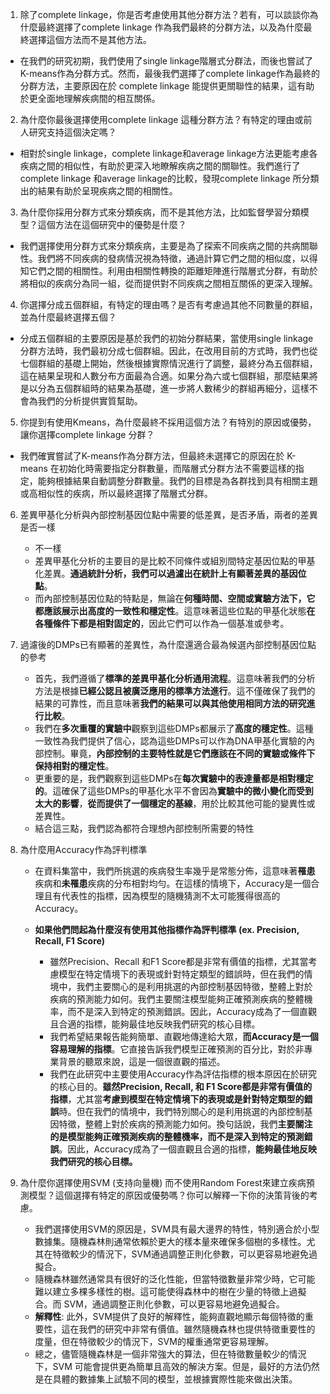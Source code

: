 1. 除了complete linkage，你是否考慮使用其他分群方法？若有，可以談談你為什麼最終選擇了complete linkage 作為我們最終的分群方法，以及為什麼最終選擇這個方法而不是其他方法。

+ 在我們的研究初期，我們使用了single linkage階層式分群法，而後也嘗試了K-means作為分群方式。然而，最後我們選擇了complete linkage作為最終的分群方法，主要原因在於 complete linkage 能提供更關聯性的結果，這有助於更全面地理解疾病間的相互關係。

2. 為什麼你最後選擇使用complete linkage 這種分群方法？有特定的理由或前人研究支持這個決定嗎？

+ 相對於single linkage，complete linkage和average linkage方法更能考慮各疾病之間的相似性，有助於更深入地瞭解疾病之間的關聯性。我們進行了complete linkage 和average linkage的比較，發現complete linkage 所分類出的結果有助於呈現疾病之間的相關性。

3. 為什麼你採用分群方式來分類疾病，而不是其他方法，比如監督學習分類模型？這個方法在這個研究中的優勢是什麼？

+ 我們選擇使用分群方式來分類疾病，主要是為了探索不同疾病之間的共病關聯性。我們將不同疾病的發病情況視為特徵，通過計算它們之間的相似度，以得知它們之間的相關性。利用由相關性轉換的距離矩陣進行階層式分群，有助於將相似的疾病分為同一組，從而提供對不同疾病之間相互關係的更深入理解。

4. 你選擇分成五個群組，有特定的理由嗎？是否有考慮過其他不同數量的群組，並為什麼最終選擇五個？

+ 分成五個群組的主要原因是基於我們的初始分群結果，當使用single linkage分群方法時，我們最初分成七個群組。因此，在改用目前的方式時，我們也從七個群組的基礎上開始，然後根據實際情況進行了調整，最終分為五個群組，這在結果呈現和人數分布方面最為合適。如果分為六或七個群組，那麼結果將是以分為五個群組時的結果為基礎，進一步將人數稀少的群組再細分，這樣不會為我們的分析提供實質幫助。

5. 你提到有使用Kmeans，為什麼最終不採用這個方法？有特別的原因或優勢，讓你選擇complete linkage 分群？

+ 我們確實嘗試了K-means作為分群方法，但最終未選擇它的原因在於 K-means 在初始化時需要指定分群數量，而階層式分群方法不需要這樣的指定，能夠根據結果自動調整分群數量。我們的目標是為各群找到具有相關主題或高相似性的疾病，所以最終選擇了階層式分群。

6. 差異甲基化分析與內部控制基因位點中需要的低差異，是否矛盾，兩者的差異是否一樣
	+ 不一樣
	+ 差異甲基化分析的主要目的是比較不同條件或組別間特定基因位點的甲基化差異。**通過統計分析，我們可以過濾出在統計上有顯著差異的基因位點**。
	+ 而內部控制基因位點的特點是，無論在**何種時間、空間或實驗方法下，它都應該展示出高度的一致性和穩定性**。這意味著這些位點的甲基化狀態**在各種條件下都是相對固定的**，因此它們可以作為一個基准或參考。
7. 過濾後的DMPs已有顯著的差異性，為什麼還適合最為候選內部控制基因位點的參考
	+ 首先，我們遵循了**標準的差異甲基化分析通用流程**。這意味著我們的分析方法是根據**已經公認且被廣泛應用的標準方法進行**。這不僅確保了我們的結果的可靠性，而且意味著**我們的結果可以與其他使用相同方法的研究進行比較**。
	+ 我們在**多次重覆的實驗中**觀察到這些DMPs都展示了**高度的穩定性**。這種一致性為我們提供了信心，認為這些DMPs可以作為DNA甲基化實驗的內部控制。畢竟，**內部控制的主要特性就是它們應該在不同的實驗或條件下保持相對的穩定性**。
	+ 更重要的是，我們觀察到這些DMPs在**每次實驗中的表達量都是相對穩定的**。這確保了這些DMPs的甲基化水平不會因為**實驗中的微小變化而受到太大的影響**，**從而提供了一個穩定的基線**，用於比較其他可能的變異性或差異性。
	+ 結合這三點，我們認為都符合理想內部控制所需要的特性

8. 為什麼用Accuracy作為評判標準
	+ 在資料集當中，我們所挑選的疾病發生率幾乎是常態分佈，這意味著**罹患**疾病和**未罹患**疾病的分布相對均勻。在這樣的情境下，Accuracy是一個合理且有代表性的指標，因為模型的隨機猜測不太可能獲得很高的Accuracy。
	
	+ **如果他們問起為什麼沒有使用其他指標作為評判標準 (ex. Precision, Recall, F1 Score)**
		+ 雖然Precision、Recall 和F1 Score都是非常有價值的指標，尤其當考慮模型在特定情境下的表現或針對特定類型的錯誤時，但在我們的情境中，我們主要關心的是利用挑選的內部控制基因特徵，整體上對於疾病的預測能力如何。我們主要關注模型能夠正確預測疾病的整體機率，而不是深入到特定的預測錯誤。因此，Accuracy成為了一個直觀且合適的指標，能夠最佳地反映我們研究的核心目標。
		+ 我們希望結果報告能夠簡單、直觀地傳達給大眾，**而Accuracy是一個容易理解的指標**。它直接告訴我們模型正確預測的百分比，對於非專業背景的聽眾來說，這是一個很直觀的描述。
		+ 我們在此研究中主要使用Accuracy作為評估指標的根本原因在於研究的核心目的。**雖然Precision, Recall, 和 F1 Score都是非常有價值的指標**，尤其當**考慮到模型在特定情境下的表現或是針對特定類型的錯誤**時。但在我們的情境中，我們特別關心的是利用挑選的內部控制基因特徵，整體上對於疾病的預測能力如何。換句話說，我們**主要關注的是模型能夠正確預測疾病的整體機率，而不是深入到特定的預測錯誤**。因此，Accuracy成為了一個直觀且合適的指標，**能夠最佳地反映我們研究的核心目標。**

9. 為什麼你選擇使用SVM (支持向量機) 而不使用Random Forest來建立疾病預測模型？這個選擇有特定的原因或優勢嗎？你可以解釋一下你的決策背後的考慮。
	+ 我們選擇使用SVM的原因是，SVM具有最大邊界的特性，特別適合於小型數據集。隨機森林則通常依賴於更大的樣本量來確保多個樹的多樣性。尤其在特徵較少的情況下，SVM通過調整正則化參數，可以更容易地避免過擬合。
	+ 隨機森林雖然通常具有很好的泛化性能，但當特徵數量非常少時，它可能難以建立多棵多樣性的樹。這可能使得森林中的樹在少量的特徵上過擬合。而 SVM，通過調整正則化參數，可以更容易地避免過擬合。
	+ **解釋性**: 此外，SVM提供了良好的解釋性，能夠直觀地顯示每個特徵的重要性，這在我們的研究中非常有價值。雖然隨機森林也提供特徵重要性的度量，但在特徵較少的情況下，SVM的權重通常更容易理解。
	+ 總之，儘管隨機森林是一個非常強大的算法，但在特徵數量較少的情況下，SVM 可能會提供更為簡單且高效的解決方案。但是，最好的方法仍然是在具體的數據集上試驗不同的模型，並根據實際性能來做出決策。

